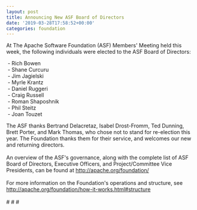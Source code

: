 ```yaml
---
layout: post
title: Announcing New ASF Board of Directors
date: '2019-03-28T17:58:52+00:00'
categories: foundation
---
```

<p>At The Apache Software Foundation (ASF) Members' Meeting held this week, the following individuals were elected to the ASF Board of Directors:</p> 
  <p>&nbsp;- Rich Bowen<br />&nbsp;- Shane Curcuru<br />&nbsp;- Jim Jagielski<br />&nbsp;- Myrle Krantz<br />&nbsp;- Daniel Ruggeri<br />&nbsp;- Craig Russell<br />&nbsp;- Roman Shaposhnik<br />&nbsp;- Phil Steitz<br />&nbsp;- Joan Touzet</p> 
  <div>The ASF thanks Bertrand Delacretaz, Isabel Drost-Fromm, Ted Dunning, Brett Porter, and Mark Thomas, who chose not to stand for re-election this year. The Foundation thanks them for their service, and welcomes our new and returning directors.</div> 
  <div><br /></div> 
  <div>An overview of the ASF's governance, along with the complete list of ASF Board of Directors, Executive Officers, and Project/Committee Vice Presidents, can be found at <a href="http://apache.org/foundation/">http://apache.org/foundation/</a></div> 
  <div><br /></div> 
  <div>For more information on the Foundation's operations and structure, see <a href="http://apache.org/foundation/how-it-works.html#structure">http://apache.org/foundation/how-it-works.html#structure</a></div> 
  <div><br /></div> 
  <div># # #</div>
